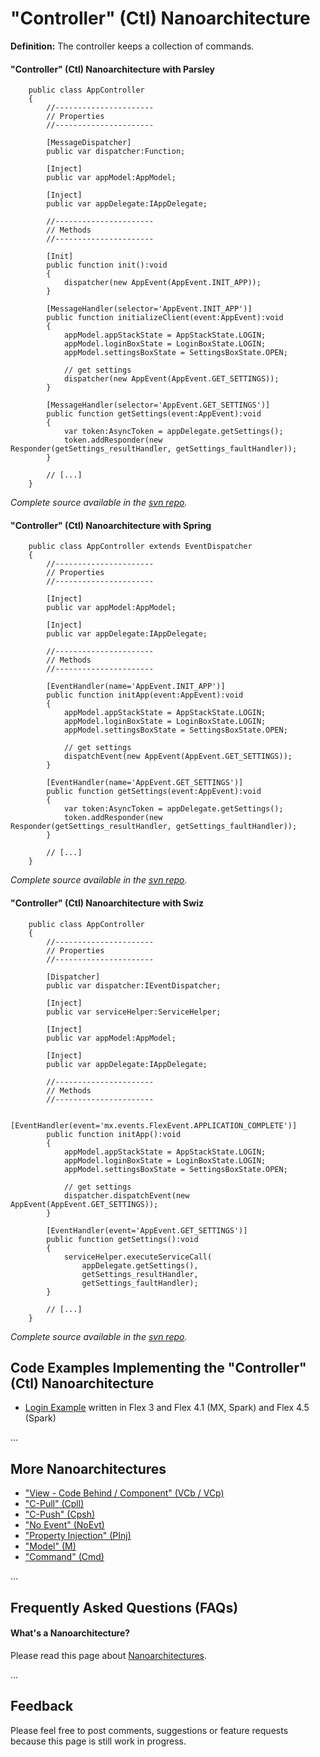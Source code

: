 # "Controller" (Ctl) Nanoarchitecture #

**Definition:** The controller keeps a collection of commands.

#### "Controller" (Ctl) Nanoarchitecture with Parsley ####
```
	public class AppController
	{
		//----------------------
		// Properties
		//----------------------
		
		[MessageDispatcher]
		public var dispatcher:Function;
		
		[Inject]
		public var appModel:AppModel;
		
		[Inject]
		public var appDelegate:IAppDelegate;
		
		//----------------------
		// Methods
		//----------------------
		
		[Init]
		public function init():void
		{
			dispatcher(new AppEvent(AppEvent.INIT_APP));
		}

		[MessageHandler(selector='AppEvent.INIT_APP')]
		public function initializeClient(event:AppEvent):void
		{
			appModel.appStackState = AppStackState.LOGIN;
			appModel.loginBoxState = LoginBoxState.LOGIN;
			appModel.settingsBoxState = SettingsBoxState.OPEN;
			
			// get settings
			dispatcher(new AppEvent(AppEvent.GET_SETTINGS));
		}
		
		[MessageHandler(selector='AppEvent.GET_SETTINGS')]
		public function getSettings(event:AppEvent):void
		{
			var token:AsyncToken = appDelegate.getSettings();
			token.addResponder(new Responder(getSettings_resultHandler, getSettings_faultHandler));
		}
		
		// [...]
	}
```
_Complete source available in the  [svn repo](http://masuland.googlecode.com/svn/trunk/LoginExampleFx4HeroParsleyMobileMVCpshCtl_PInj/trunk/src/main/flex/com/masuland/loginexample/action/AppController.as)._

#### "Controller" (Ctl) Nanoarchitecture with Spring ####
```
	public class AppController extends EventDispatcher
	{
		//----------------------
		// Properties
		//----------------------
		
		[Inject]
		public var appModel:AppModel;
		
		[Inject]
		public var appDelegate:IAppDelegate;
		
		//----------------------
		// Methods
		//----------------------
		
		[EventHandler(name='AppEvent.INIT_APP')]
		public function initApp(event:AppEvent):void
		{
			appModel.appStackState = AppStackState.LOGIN;
			appModel.loginBoxState = LoginBoxState.LOGIN;
			appModel.settingsBoxState = SettingsBoxState.OPEN;
			
			// get settings
			dispatchEvent(new AppEvent(AppEvent.GET_SETTINGS));
		}
		
		[EventHandler(name='AppEvent.GET_SETTINGS')]
		public function getSettings(event:AppEvent):void
		{
			var token:AsyncToken = appDelegate.getSettings();
			token.addResponder(new Responder(getSettings_resultHandler, getSettings_faultHandler));
		}
		
		// [...]
	}
```
_Complete source available in the  [svn repo](http://masuland.googlecode.com/svn/trunk/LoginExampleFx4HeroSpringMobileMVCpshCtl_PInj/trunk/src/main/flex/com/masuland/loginexample/action/AppController.as)._

#### "Controller" (Ctl) Nanoarchitecture with Swiz ####
```
	public class AppController
	{
		//----------------------
		// Properties
		//----------------------
		
		[Dispatcher]
		public var dispatcher:IEventDispatcher;
		
		[Inject]
		public var serviceHelper:ServiceHelper;
		
		[Inject]
		public var appModel:AppModel;
		
		[Inject]
		public var appDelegate:IAppDelegate;
		
		//----------------------
		// Methods
		//----------------------
		
		[EventHandler(event='mx.events.FlexEvent.APPLICATION_COMPLETE')]
		public function initApp():void
		{
			appModel.appStackState = AppStackState.LOGIN;
			appModel.loginBoxState = LoginBoxState.LOGIN;
			appModel.settingsBoxState = SettingsBoxState.OPEN;
			
			// get settings
			dispatcher.dispatchEvent(new AppEvent(AppEvent.GET_SETTINGS));
		}
		
		[EventHandler(event='AppEvent.GET_SETTINGS')]
		public function getSettings():void
		{
			serviceHelper.executeServiceCall(
				appDelegate.getSettings(),
				getSettings_resultHandler,
				getSettings_faultHandler);
		}
		
		// [...]
	}
```
_Complete source available in the  [svn repo](http://masuland.googlecode.com/svn/trunk/LoginExampleFx4HeroSwizMobileMVCpshCtl_PInj/trunk/src/main/flex/com/masuland/loginexample/action/AppController.as)._

## Code Examples Implementing the "Controller" (Ctl) Nanoarchitecture ##

  * [Login Example](LoginExample.md) written in Flex 3 and Flex 4.1 (MX, Spark) and Flex 4.5 (Spark)

...

## More Nanoarchitectures ##

  * ["View - Code Behind / Component" (VCb / VCp)](NanoarchitectureVCb.md)
  * ["C-Pull" (Cpll)](NanoarchitectureCpll.md)
  * ["C-Push" (Cpsh)](NanoarchitectureCpsh.md)
  * ["No Event" (NoEvt)](NanoarchitectureNoEvt.md)
  * ["Property Injection" (PInj)](NanoarchitecturePInj.md)
  * ["Model" (M)](NanoarchitectureM.md)
  * ["Command" (Cmd)](NanoarchitectureCmd.md)

...

## Frequently Asked Questions (FAQs) ##

#### What's a Nanoarchitecture? ####
Please read this page about [Nanoarchitectures](Nanoarchitecture.md).

...

## Feedback ##

Please feel free to post comments, suggestions or feature requests because this page is still work in progress.